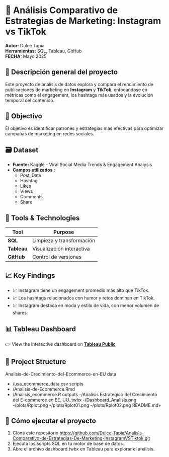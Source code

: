 # 📱 Análisis Comparativo de Estrategias de Marketing: Instagram vs TikTok

**Autor:** Dulce Tapia  
**Herramientas:** SQL, Tableau, GitHub  
**FECHA:** Mayo 2025

## 📌 Descripción general del proyecto
Este proyecto de análisis de datos explora y compara el rendimiento de publicaciones de marketing en **Instagram** y **TikTok**, enfocándose en métricas como el engagement, los hashtags más usados y la evolución temporal del contenido.

## 🎯 Objectivo
El objetivo es identificar patrones y estrategias más efectivas para optimizar campañas de marketing en redes sociales.

## 🗃️ Dataset
- **Fuente:** Kaggle - Viral Social Media Trends & Engagement Analysis
- **Campos utilizados :**
  - Post_Date
  - Hashtag
  - Likes
  - Views
  - Comments
  - Share

## 🔧 Tools & Technologies
| Tool       | Purpose                      |
|------------|------------------------------|
| **SQL**    | Limpieza y transformación    |
| **Tableau**| Visualización interactiva    |
| **GitHub** | Control de versiones         |

## 📈 Key Findings
- 💹 Instagram tiene un engagement promedio más alto que TikTok.
- 💹 Los hashtags relacionados con humor y retos dominan en TikTok.
- 💹 Instagram destaca en moda y estilo de vida, con menor volumen de shares.

## 📊 Tableau Dashboard
👉 View the interactive dashboard on **[Tableau Public](https://public.tableau.com/app/profile/dulce.tapia)**  

## 📁 Project Structure
Analisis-de-Crecimiento-del-Ecommerce-en-EU
data
- /usa_ecommerce_data.csv
scripts
- /Analisis-de-Ecommerce.Rmd
- /Analisis_ecommerce.R
outputs
-/Analisis Estrategico del Crecimiento del E-commerce en EE. UU..twbx
-/Dashboard_Analisis.png
-/plots/Rplot.png
-/plots/Rplot01.png
-/plots/Rplot02.png
README.md+

## 🚀 Cómo ejecutar el proyecto
1. Clona este repositorio https://github.com/Dulce-Tapia/Analisis-Comparativo-de-Estrategias-De-Marketing-InstagramVSTiktok.git
2. Ejecuta los scripts SQL en tu motor de base de datos.
3. Abre el archivo dashboard.twbx en Tableau para explorar el análisis.
